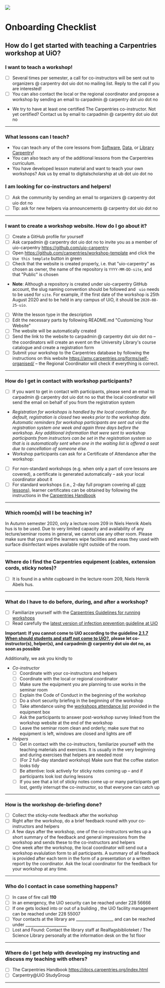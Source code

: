 ![](https://github.com/uio-carpentry/organisational/blob/master/uio-carpentry-logofiler/uio-carpentry-logo.jpg)

# Onboarding Checklist

## How do I get started with teaching a Carpentries workshop at UiO?

### **I want to teach a workshop!**
- [ ] Several times per semester, a call for co-instructors will be sent out to organizers @ carpentry dot uio dot no mailing list. Reply to the call if you are interested!
- [ ] You can also contact the local or the regional coordinator and propose a workshop by sending an email to carpadmin @ carpentry dot uio dot no
- We try to have at least one certified The Carpentries co-instructor. Not yet certified? Contact us by email to carpadmin @ carpentry dot uio dot no
---

### **What lessons can I teach?**
- You can teach any of the core lessons from [Software](http://software-carpentry.org/lessons/), [Data](http://datacarpentry.org/lessons/), or [Library Carpentry](https://librarycarpentry.org/lessons/)!
- You can also teach any of the additional lessons from the Carpentries curriculum.
- You have developed lesson material and want to teach your own workshops? Ask us by email to digitalscholarship at ub dot uio dot no

### **I am looking for co-instructors and helpers!**
- [ ] Ask the community by sending an email to organizers @ carpentry dot uio dot no
- [ ] Tip: ask for new helpers via announcements @ carpentry dot uio dot no
---

### **I want to create a workshop website. How do I go about it?**
- [ ] Create a GitHub profile for yourself
- [ ] Ask carpadmin @ carpentry dot uio dot no to invite you as a member of uio-carpentry https://github.com/uio-carpentry
- [ ] Open https://github.com/carpentries/workshop-template and click the ```Use this template``` button in green
- [ ] Check that the website is created properly, i.e. that "uio-carpentry" as chosen as owner, the name of the repository is `YYYY-MM-DD-site`, and that "Public" is chosen
- <b> Note</b>: Although a repository is created under uio-carpentry GitHub account, the slug naming convention should be followed and ` uio` needs to be used for `site`. For example, if the first date of the workshop is 25th August 2020 and to be held in any campus of UiO, it should be `2020-08-25-uio`.
- [ ] Write the lesson type in the description
- [ ] Edit the necessary parts by following README.md "Customizing Your Website"
- [ ] The website will be automatically created
- [ ] Send the link to the website to carpadmin @ carpentry dot uio dot no – the coordinators will create an event on the University Library's course catalogue and create a registration form
- [ ] Submit your workshop to the Carpentries database by following the instructions on this website https://amy.carpentries.org/forms/self-organised/ – the Regional Coordinator will check if everything is correct.
---

### **How do I get in contact with workshop participants?**
- [ ] If you want to get in contact with participants, please send an email to carpadmin @ carpentry dot uio dot no so that the local coordinator will send the email on behalf of you from the registration system
- *Registration for workshops is handled by the local coordinator. By default, registration is closed two weeks prior to the workshop date. Automatic reminders for workshop participants are sent out via the registration system one week and again three days before the workshop. Any additional information that were sent to workshop participants from instructors can be set in the registration system so that is is automatically sent when one in the waiting list is offered a seat due to cancellation of someone else.*
- Workshop participants can ask for a Certificate of Attendance after the workshop:
- [ ] For non-standard workshops (e.g. when only a part of core lessons are covered), a certificate is generated automatically – ask your local coordinator about it
- [ ] For standard workshops (i.e., 2-day full program covering all [core lessons](https://carpentries.org/workshops/#workshop-core)), learner certificates can be obtained by following the instructions in the [Carpentries Handbook](https://docs.carpentries.org/topic_folders/hosts_instructors/certificates.html)
---

### **Which room(s) will I be teaching in?**
<!-- Update this list for each new onboarding session -->
In Autumn semester 2020, only a lecture room 209 in Niels Henrik Abels hus is to be used. 
Due to very limited capacity and availability of any lecture/seminar rooms in general, we cannot use any other room.
Please make sure that you and the learners wipe facilities and areas they used with surface disinfectant wipes available right outside of the room.
<!-- 
- [ ] Seminar room 123 in Vilhelm Bjerknes' hus (the Science Library, ground floor)
- [ ] Teaching room 209 in the Science Library - Science Fiction Section
- [ ] Want a different room? You can ask the local coordinator to book a room for you
-->
<!-- - [ ] Abels Utsikt on the top floor of the Mathematics Building - Niels Henrik Abels hus
- [ ] Seminar room 3508 in the Biosciences Building - Kristine Bonnevies hus
- [ ] Group room 4436 in the Biosciences Building - Kristine Bonnevies hus -->
---

### **Where do I find the Carpentries equipment (cables, extension cords, sticky notes)?**
<!-- Check if any change is needed before each onboarding session -->
- [ ] It is found in a white cupboard in the lecture room 209, Niels Henrik Abels hus. 
---

### **What do I have to do before, during, and after a workshop?**

- [ ] Familiarize yourself with the [Carpentries Guidelines for running workshops](https://docs.carpentries.org/topic_folders/hosts_instructors/hosts_instructors_checklist.html#instructor-checklist)
- [ ] Read carefully the [latest version of infection prevention guideline at UiO](https://www.uio.no/english/about/hse/corona/guidelines/infection-prevention-guide.html)
 
 **Important: If you cannot come to UiO according to the guideline [2.1.7 When should students and staff not come to UiO?](https://www.uio.no/english/about/hse/corona/guidelines/infection-prevention-guide.html#2-1-7), please let co-instructor(s), helper(s), and carpadmin @ carpentry dot uio dot no, as soon as possible**
 
 Additionally, we ask you kindly to
- *Co-instructor*
  - [ ] Coordinate with your co-instructors and helpers
  - [ ] Coordinate with the local or regional coordinator
  - [ ] Make sure the equipment you are planning to use works in the seminar room
  - [ ] Explain the Code of Conduct in the beginning of the workshop
  - [ ] Do a short security briefing in the beginning of the workshop
  - [ ] Take attendance using the [workshops attendance list](/workshops_attendance_list.pdf) provided in the equipment box
  - [ ] Ask the participants to answer post-workshop survey linked from the workshop website at the end of the workshop
  - [ ] Leave the seminar room clean and orderly; make sure that no equipment is left, windows are closed and lights are off

- *Helpers*
  - [ ] Get in contact with the co-instructors, familiarize yourself with the teaching materials and exercises. It is usually in the very beginning and during exercises that helpers are needed most
  - [ ] (For 2 full-day standard workshop) Make sure that the coffee station looks tidy
  - [ ] Be attentive: look actively for sticky notes coming up – and if participants look lost during lessons
  - [ ] If you see that a lot of sticky notes come up or many participants get lost, gently interrupt the co-instructor, so that everyone can catch up
---

### **How is the workshop de-briefing done?**
- [ ] Collect the sticky-note feedback after the workshop
- [ ] Right after the workshop, do a brief feedback round with your co-instructors and helpers
- [ ] A few days after the workshop, one of the co-instructors writes up a short summary of the feedback and general impressions from the workshop and sends these to the co-instructors and helpers
- [ ] One week after the workshop, the local coordinator will send out a workshop evalulation form to all participants. A summary of all feedback is provided after each term in the form of a presentation or a written report by the coordinator. Ask the local coordinator for the feedback for your workshop at any time.
---

### **Who do I contact in case something happens?**
- [ ] In case of fire call **110**
- [ ] In an emergency, the UiO security can be reached under 228 56666
- [ ] If one gets locked into or out of a building , the UiO facility management can be reached under 228 55007
- [ ] Your contacts at the library are ___________________ and can be reached under _____________________
- [ ] Lost and Found: Contact the library staff at Realfagsbiblioteket / The Science Library personally at the information desk on the 1st floor
---

### **Where do I get help with developing my instructing and discuss my teaching with others?**
- [ ] The Carpentries Handbook https://docs.carpentries.org/index.html 
- [ ] Carpentry@UiO StudyGroup
---
